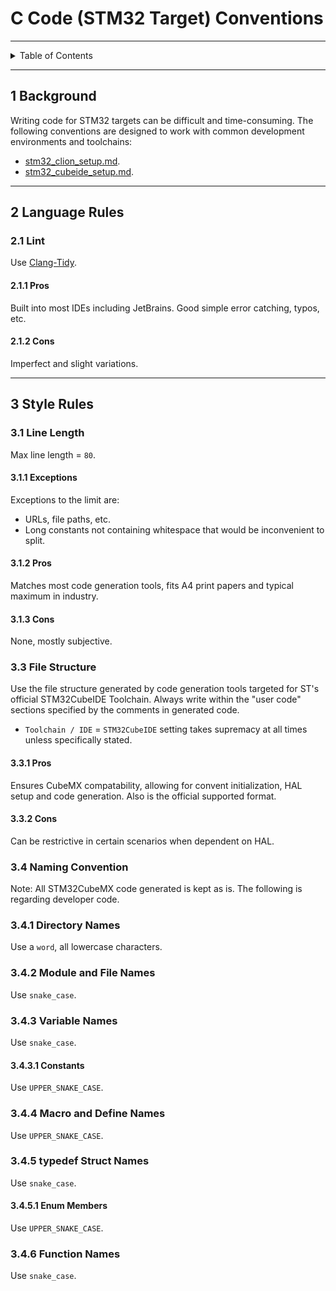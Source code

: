 # C Code (STM32 Target) Conventions

---

<details markdown="1">
  <summary>Table of Contents</summary>

- [1 Background](#1-background)
- [2 Language Rules](#2-language-rules)
    - [2.1 Lint](#21-lint)
        - [2.1.1 Pros](#211-pros)
        - [2.1.2 Cons](#212-cons)
- [3 Style Rules](#3-style-rules)
    - [3.1 Line Length](#31-line-length)
        - [3.1.1 Exceptions](#311-exceptions)
        - [3.1.2 Pros](#312-pros)
        - [3.1.3 Cons](#313-cons)
    - [3.3 File Structure](#33-file-structure)
        - [3.3.1 Pros](#331-pros)
        - [3.3.2 Cons](#332-cons)
    - [3.4 Naming Convention](#34-naming-convention)
        - [3.4.1 Directory Names](#341-directory-names)
        - [3.4.2 Module and File Names](#342-module-and-file-names)
        - [3.4.3 Variable Names](#343-variable-names)
            - [3.4.3.1 Constants](#3431-constants)
        - [3.4.4 Macro and Define Names](#344-macro-and-define-names)
        - [3.4.5 typedef Struct Names](#345-typedef-struct-names)
            - [3.4.5.1 Enum Members](#3451-enum-members)
        - [3.4.6 Function Names](#346-function-names)

</details>

---

## 1 Background

Writing code for STM32 targets can be difficult and time-consuming. The
following conventions are designed to work with common development environments
and toolchains:

- [stm32_clion_setup.md](../devenvs/stm32_clion_setup.md).
- [stm32_cubeide_setup.md](../devenvs/stm32_cubeide_setup.md).

---

## 2 Language Rules

### 2.1 Lint

Use [Clang-Tidy](https://clang.llvm.org/extra/clang-tidy/).

#### 2.1.1 Pros

Built into most IDEs including JetBrains. Good simple error catching, typos,
etc.

#### 2.1.2 Cons

Imperfect and slight variations.

---

## 3 Style Rules

### 3.1 Line Length

Max line length = `80`.

#### 3.1.1 Exceptions

Exceptions to the limit are:

- URLs, file paths, etc.
- Long constants not containing whitespace that would be inconvenient to split.

#### 3.1.2 Pros

Matches most code generation tools, fits A4 print papers and typical maximum in
industry.

#### 3.1.3 Cons

None, mostly subjective.

### 3.3 File Structure

Use the file structure generated by code generation tools targeted for ST's
official STM32CubeIDE Toolchain. Always write within the "user code" sections
specified by the comments in generated code.

- `Toolchain / IDE` = `STM32CubeIDE` setting takes supremacy at all times unless
  specifically stated.

#### 3.3.1 Pros

Ensures CubeMX compatability, allowing for convent initialization, HAL setup and
code generation. Also is the official supported format.

#### 3.3.2 Cons

Can be restrictive in certain scenarios when dependent on HAL.

### 3.4 Naming Convention

Note: All STM32CubeMX code generated is kept as is. The following is regarding
developer code.

### 3.4.1 Directory Names

Use a `word`, all lowercase characters.

### 3.4.2 Module and File Names

Use `snake_case`.

### 3.4.3 Variable Names

Use `snake_case`.

#### 3.4.3.1 Constants

Use `UPPER_SNAKE_CASE`.

### 3.4.4 Macro and Define Names

Use `UPPER_SNAKE_CASE`.

### 3.4.5 typedef Struct Names

Use `snake_case`.

#### 3.4.5.1 Enum Members

Use `UPPER_SNAKE_CASE`.

### 3.4.6 Function Names

Use `snake_case`.
